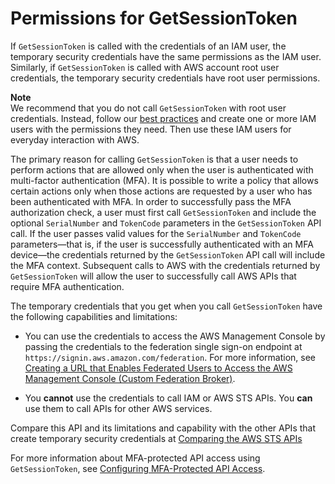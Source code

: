 # Permissions for GetSessionToken<a name="id_credentials_temp_control-access_getsessiontoken"></a>

If `GetSessionToken` is called with the credentials of an IAM user, the temporary security credentials have the same permissions as the IAM user\. Similarly, if `GetSessionToken` is called with AWS account root user credentials, the temporary security credentials have root user permissions\.

**Note**  
We recommend that you do not call `GetSessionToken` with root user credentials\. Instead, follow our [best practices](IAMBestPracticesAndUseCases.md) and create one or more IAM users with the permissions they need\. Then use these IAM users for everyday interaction with AWS\.

The primary reason for calling `GetSessionToken` is that a user needs to perform actions that are allowed only when the user is authenticated with multi\-factor authentication \(MFA\)\. It is possible to write a policy that allows certain actions only when those actions are requested by a user who has been authenticated with MFA\. In order to successfully pass the MFA authorization check, a user must first call `GetSessionToken` and include the optional `SerialNumber` and `TokenCode` parameters in the `GetSessionToken` API call\. If the user passes valid values for the `SerialNumber` and `TokenCode` parameters—that is, if the user is successfully authenticated with an MFA device—the credentials returned by the `GetSessionToken` API call will include the MFA context\. Subsequent calls to AWS with the credentials returned by `GetSessionToken` will allow the user to successfully call AWS APIs that require MFA authentication\.

The temporary credentials that you get when you call `GetSessionToken` have the following capabilities and limitations:

+ You can use the credentials to access the AWS Management Console by passing the credentials to the federation single sign\-on endpoint at `https://signin.aws.amazon.com/federation`\. For more information, see [Creating a URL that Enables Federated Users to Access the AWS Management Console \(Custom Federation Broker\)](id_roles_providers_enable-console-custom-url.md)\.

+ You **cannot** use the credentials to call IAM or AWS STS APIs\. You **can** use them to call APIs for other AWS services\.

Compare this API and its limitations and capability with the other APIs that create temporary security credentials at [Comparing the AWS STS APIs](id_credentials_temp_request.md#stsapi_comparison)

For more information about MFA\-protected API access using `GetSessionToken`, see [Configuring MFA\-Protected API Access](id_credentials_mfa_configure-api-require.md)\.